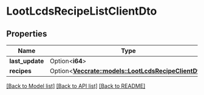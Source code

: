 # LootLcdsRecipeListClientDto

## Properties

Name | Type | Description | Notes
------------ | ------------- | ------------- | -------------
**last_update** | Option<**i64**> |  | [optional]
**recipes** | Option<[**Vec<crate::models::LootLcdsRecipeClientDto>**](LootLcdsRecipeClientDTO.md)> |  | [optional]

[[Back to Model list]](../README.md#documentation-for-models) [[Back to API list]](../README.md#documentation-for-api-endpoints) [[Back to README]](../README.md)



